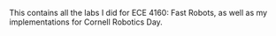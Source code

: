 This contains all the labs I did for ECE 4160: Fast Robots, as well as my implementations for Cornell Robotics Day.
